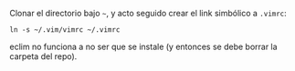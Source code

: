 Clonar el directorio bajo `~`, y acto seguido crear el link simbólico a `.vimrc`:
```
ln -s ~/.vim/vimrc ~/.vimrc
```

eclim no funciona a no ser que se instale (y entonces se debe borrar la carpeta del repo).

